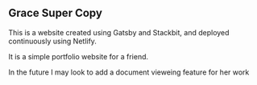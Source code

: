 ## Grace Super Copy

This is a website created using Gatsby and Stackbit, and deployed continuously using Netlify.

It is a simple portfolio website for a friend. 

In the future I may look to add a document vieweing feature for her work